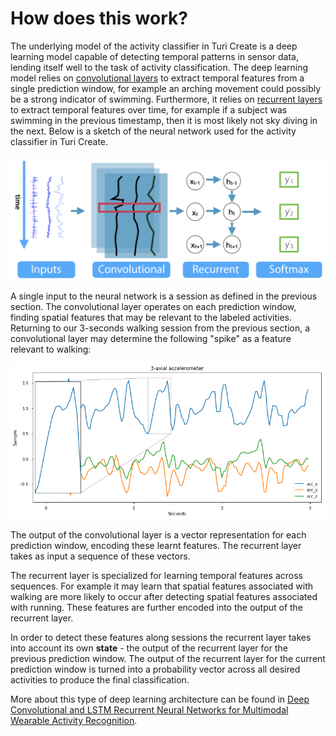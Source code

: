 # How does this work?

The underlying model of the activity classifier in Turi Create is a deep learning model capable of detecting temporal patterns in sensor data, lending itself well to the task of activity classification. The deep learning model relies on [convolutional layers](https://en.wikipedia.org/wiki/Convolutional_neural_network) to extract temporal features from a single prediction window, for example an arching movement could possibly be a strong indicator of swimming. Furthermore, it relies on [recurrent layers](https://en.wikipedia.org/wiki/Recurrent_neural_network) to extract temporal features over time, for example if a subject was swimming in the previous timestamp, then it is most likely not sky diving in the next. Below is a sketch of the neural network used for the activity classifier in Turi Create.

<img src="images/activity_classifier_network.png"></img>

A single input to the neural network is a session as defined in the previous section. The convolutional layer operates on each prediction window, finding spatial features that may be relevant to the labeled activities. Returning to our 3-seconds walking session from the previous section, a convolutional layer may determine the following "spike" as a feature relevant to walking:

<img src="images/convolutional_filter.png"></img>

The output of the convolutional layer is a vector representation for each prediction window, encoding these learnt features. The recurrent layer takes as input a sequence of these vectors.

The recurrent layer is specialized for learning temporal features across sequences. For example it may learn that spatial features associated with walking are more likely to occur after detecting spatial features associated with running. These features are further encoded into the output of the recurrent layer.

In order to detect these features along sessions the recurrent layer takes into account its own **state** - the output of the recurrent layer for the previous prediction window. The output of the recurrent layer for the current prediction window is turned into a probability vector across all desired activities to produce the final classification.

More about this type of deep learning architecture can be found in [Deep Convolutional and LSTM Recurrent Neural Networks for Multimodal Wearable Activity Recognition](http://www.mdpi.com/1424-8220/16/1/115).
